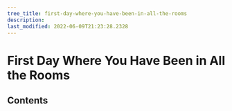 ```yaml
---
tree_title: first-day-where-you-have-been-in-all-the-rooms
description: 
last_modified: 2022-06-09T21:23:28.2328
---
```


# First Day Where You Have Been in All the Rooms

## Contents
